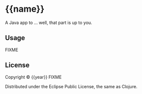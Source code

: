 # {{name}}

A Java app to ... well, that part is up to you.

## Usage

FIXME

## License

Copyright © {{year}} FIXME

Distributed under the Eclipse Public License, the same as Clojure.
